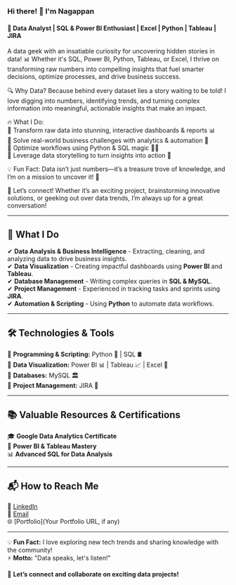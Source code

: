### Hi there! 👋 I'm Nagappan  
#### 🚀 Data Analyst | SQL & Power BI Enthusiast | Excel | Python | Tableau | JIRA  

A data geek with an insatiable curiosity for uncovering hidden stories in data! 📊 Whether it's SQL, Power BI, Python, Tableau, or Excel, I thrive on transforming raw numbers into compelling insights that fuel smarter decisions, optimize processes, and drive business success.  

🔍 Why Data? Because behind every dataset lies a story waiting to be told! I love digging into numbers, identifying trends, and turning complex information into meaningful, actionable insights that make an impact.  

🔥 What I Do:  
🔹 Transform raw data into stunning, interactive dashboards & reports 📊  
🔹 Solve real-world business challenges with analytics & automation 🔄  
🔹 Optimize workflows using Python & SQL magic 🧙‍♂️  
🔹 Leverage data storytelling to turn insights into action 🎯  

💡 Fun Fact: Data isn’t just numbers—it’s a treasure trove of knowledge, and I’m on a mission to uncover it! 🚀  

📩 Let’s connect! Whether it’s an exciting project, brainstorming innovative solutions, or geeking out over data trends, I’m always up for a great conversation!  

---

## 🚀 What I Do  
✔ **Data Analysis & Business Intelligence** - Extracting, cleaning, and analyzing data to drive business insights.  
✔ **Data Visualization** - Creating impactful dashboards using **Power BI** and **Tableau**.  
✔ **Database Management** - Writing complex queries in **SQL & MySQL**.  
✔ **Project Management** - Experienced in tracking tasks and sprints using **JIRA**.  
✔ **Automation & Scripting** - Using **Python** to automate data workflows.  

---

## 🛠️ Technologies & Tools  

🔹 **Programming & Scripting:** Python 🐍 | SQL 🛢️  
🔹 **Data Visualization:** Power BI 📊 | Tableau 📈 | Excel 📑  
🔹 **Databases:** MySQL 🏛️  
🔹 **Project Management:** JIRA 📌  

---

## 📚 Valuable Resources & Certifications  
🎓 **Google Data Analytics Certificate**  
📜 **Power BI & Tableau Mastery**  
📊 **Advanced SQL for Data Analysis**  

---

## 📬 How to Reach Me  
🔗 [LinkedIn](https://www.linkedin.com/in/nagappan555)  
📧 [Email](mailto:vnagappan00@gmail.com)  
🌐 [Portfolio](Your Portfolio URL, if any)  

---

💡 **Fun Fact:** I love exploring new tech trends and sharing knowledge with the community!  
⚡ **Motto:** "Data speaks, let's listen!"  

🚀 **Let’s connect and collaborate on exciting data projects!**
